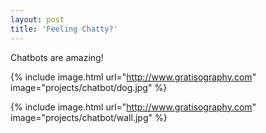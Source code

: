 ```yaml
---
layout: post
title: 'Feeling Chatty?'
---
```



Chatbots are amazing!


{% include image.html url="http://www.gratisography.com" image="projects/chatbot/dog.jpg" %}

{% include image.html url="http://www.gratisography.com" image="projects/chatbot/wall.jpg" %}
